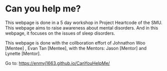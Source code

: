 # Can you help me?
This webpage is done in a 5 day workshop in Project Heartcode of the SMU. 
This webpage aims to raise awareness about mental disorders.
And in this webpage, it focuses on the issues of sleep disorders.

This webpage is done with the collboration effort of Johnathon Woo [Mentee] , Evan Tan [Mentee], with the Mentors: Jason [Mentor] and Lynette [Mentor].

Go to: https://enmvj1663.github.io/CanYouHelpMe/

